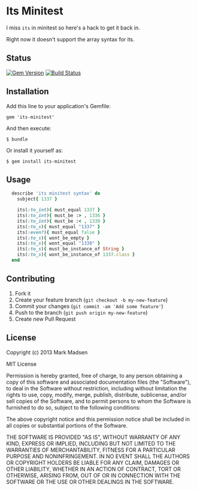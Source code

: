 # Its Minitest

I miss ```its``` in minitest so here's a hack to get it back in.

Right now it doesn't support the array syntax for its.

## Status 
[![Gem Version](https://badge.fury.io/rb/its-minitest.png)](http://badge.fury.io/rb/its-minitest)
[![Build Status](https://travis-ci.org/agileanimal/its-minitest.png?branch=master)](https://travis-ci.org/agileanimal/its-minitest)

## Installation

Add this line to your application's Gemfile:

    gem 'its-minitest'

And then execute:

    $ bundle

Or install it yourself as:

    $ gem install its-minitest

## Usage

```ruby
  describe 'its minitest syntax' do
    subject{ 1337 }

    its(:to_int){ must_equal 1337 }
    its(:to_int){ must_be :> , 1336 }
    its(:to_int){ must_be :< , 1338 }
    its(:to_s){ must_equal "1337" }
    its(:even?){ must_equal false }
    its(:to_s){ wont_be_empty }
    its(:to_s){ wont_equal "1338" }
    its(:to_s){ must_be_instance_of String }
    its(:to_s){ wont_be_instance_of 1337.class }
  end
```

## Contributing

1. Fork it
2. Create your feature branch (`git checkout -b my-new-feature`)
3. Commit your changes (`git commit -am 'Add some feature'`)
4. Push to the branch (`git push origin my-new-feature`)
5. Create new Pull Request

## License

Copyright (c) 2013 Mark Madsen

MIT License

Permission is hereby granted, free of charge, to any person obtaining
a copy of this software and associated documentation files (the
"Software"), to deal in the Software without restriction, including
without limitation the rights to use, copy, modify, merge, publish,
distribute, sublicense, and/or sell copies of the Software, and to
permit persons to whom the Software is furnished to do so, subject to
the following conditions:

The above copyright notice and this permission notice shall be
included in all copies or substantial portions of the Software.

THE SOFTWARE IS PROVIDED "AS IS", WITHOUT WARRANTY OF ANY KIND,
EXPRESS OR IMPLIED, INCLUDING BUT NOT LIMITED TO THE WARRANTIES OF
MERCHANTABILITY, FITNESS FOR A PARTICULAR PURPOSE AND
NONINFRINGEMENT. IN NO EVENT SHALL THE AUTHORS OR COPYRIGHT HOLDERS BE
LIABLE FOR ANY CLAIM, DAMAGES OR OTHER LIABILITY, WHETHER IN AN ACTION
OF CONTRACT, TORT OR OTHERWISE, ARISING FROM, OUT OF OR IN CONNECTION
WITH THE SOFTWARE OR THE USE OR OTHER DEALINGS IN THE SOFTWARE.

